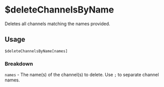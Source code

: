 # $deleteChannelsByName
Deletes all channels matching the names provided.

## Usage
```
$deleteChannelsByName[names]
```

### Breakdown
`names` - The name(s) of the channel(s) to delete. Use `;` to separate channel names.
